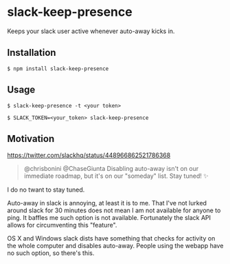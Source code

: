 # slack-keep-presence

Keeps your slack user active whenever auto-away kicks in.

## Installation

```
$ npm install slack-keep-presence
```

## Usage

```
$ slack-keep-presence -t <your token>
```
```
$ SLACK_TOKEN=<your_token> slack-keep-presence
```

## Motivation

https://twitter.com/slackhq/status/448966862521786368
> @chrisbonini @ChaseGiunta Disabling auto-away isn't on our immediate roadmap,
but it's on our "someday" list. Stay tuned! ✨

I do no twant to stay tuned.

Auto-away in slack is annoying, at least it is to me. That I've not lurked
around slack for 30 minutes does not mean I am not available for anyone to
ping. It baffles me such option is not available. Fortunately the slack API
allows for circumventing this "feature".

OS X and Windows slack dists have something that checks for activity
on the whole computer and disables auto-away. People using the webapp have no
such option, so there's this.
